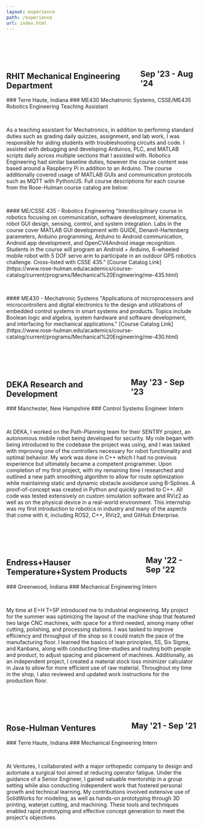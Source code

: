 ```yaml
---
layout: experience
path: /experience
url: index.html
---
```

<p>&nbsp;</p>
<p>&nbsp;</p>
<div style="display: flex; justify-content: space-between; align-items: center;">
  <h2>RHIT Mechanical Engineering Department</h2>
  <h2 style="margin: 0;">Sep '23 - Aug '24</h2>
</div>
### Terre Haute, Indiana
### ME430 Mechatronic Systems, CSSE/ME435 Robotics Engineering Teaching Assistant
<p>&nbsp;</p>
As a teaching assistant for Mechatronics, in addition to perfoming standard duties such as grading daily quizzes, assignment, and lab work, I was responsible for aiding students with troubleshooting circuits and code. I assisted with debugging and developing Arduinos, PLC, and MATLAB scripts daily across multiple sections that I assisted with. Robotics Engineering had similar baseline duties, however the course content was based around a Raspberry Pi in addition to an Arduino. The course additionally covered usage of MATLAB GUIs and communication protocols such as MQTT with Python/JS. Full course descriptions for each course from the Rose-Hulman course catalog are below:
<p>&nbsp;</p>
#### ME/CSSE 435 - Robotics Engineering
"Interdisciplinary course in robotics focusing on communication, software development, kinematics, robot GUI design, sensing, control, and system integration. Labs in the course cover MATLAB GUI development with GUIDE, Denavit-Hartenberg parameters, Arduino programming, Arduino to Android communication, Android app development, and OpenCV4Android image recognition. Students in the course will program an Android + Arduino, 6-wheeled mobile robot with 5 DOF servo arm to participate in an outdoor GPS robotics challenge. Cross-listed with CSSE 435." [Course Catalog Link](https://www.rose-hulman.edu/academics/course-catalog/current/programs/Mechanical%20Engineering/me-435.html)
<p>&nbsp;</p>
#### ME430 - Mechatronic Systems
"Applications of microprocessors and microcontrollers and digital electronics to the design and utilizations of embedded control systems in smart systems and products. Topics include Boolean logic and algebra, system hardware and software development, and interfacing for mechanical applications." [Course Catalog Link](https://www.rose-hulman.edu/academics/course-catalog/current/programs/Mechanical%20Engineering/me-430.html)
<p>&nbsp;</p>
<p>&nbsp;</p>


<div style="display: flex; justify-content: space-between; align-items: center;">
  <h2>DEKA Research and Development</h2>
  <h2 style="margin: 0;">May '23 - Sep '23</h2>
</div>
### Manchester, New Hampshire
### Control Systems Engineer Intern
<p>&nbsp;</p>
At DEKA, I worked on the Path-Planning team for their SENTRY project, an autonomous mobile robot being developed for security. My role began with being introduced to the codebase the project was using, and I was tasked with improving one of the controllers necessary for robot functionality and optimal behavior. My work was done in C++ which I had no previous experience but ultimately became a competent programmer. Upon completion of my first project, with my remaining time I researched and outlined a new path smoothing algorithm to allow for route optimization while maintaining static and dynamic obstacle avoidance using B-Splines. A proof-of-concept was created in Python and quickly ported to C++. All code was tested extensively on custom simulation software and RViz2 as well as on the physical device in a real-world environment. This internship was my first introduction to robotics in industry and many of the aspects that come with it, including ROS2, C++, RViz2, and GitHub Enterprise.
<p>&nbsp;</p>
<p>&nbsp;</p>

<div style="display: flex; justify-content: space-between; align-items: center;">
  <h2>Endress+Hauser Temperature+System Products</h2>
  <h2 style="margin: 0;">May '22 - Sep '22</h2>
</div>
### Greenwood, Indiana
### Mechanical Engineering Intern
<p>&nbsp;</p>
My time at E+H T+SP introduced me to industrial engineering. My project for the summer was optimizing the layout of the machine shop that featured two large CNC machines, with space for a third needed, among many other cutting, polishing, and processing stations. I was tasked to improve efficiency and throughput of the shop so it could match the pace of the manufacturing floor. I learned the basics of lean principles, 5S, Six Sigma, and Kanbans, along with conducting time-studies and routing both people and product, to adjust spacing and placement of machines. Additionally, as an independent project, I created a material stock loss minimizer calculator in Java to allow for more efficient use of raw material. Throughout my time in the shop, I also reviewed and updated work instructions for the production floor.
<p>&nbsp;</p>
<p>&nbsp;</p>

<div style="display: flex; justify-content: space-between; align-items: center;">
  <h2>Rose-Hulman Ventures</h2>
  <h2 style="margin: 0;">May '21 - Sep '21</h2>
</div>
### Terre Haute, Indiana
### Mechanical Engineering Intern
<p>&nbsp;</p>
At Ventures, I collaborated with a major orthopedic company to design and automate a surgical tool aimed at reducing operator fatigue. Under the guidance of a Senior Engineer, I gained valuable mentorship in a group setting while also conducting independent work that fostered personal growth and technical learning. My contributions involved extensive use of SolidWorks for modeling, as well as hands-on prototyping through 3D printing, waterjet cutting, and machining. These tools and techniques enabled rapid prototyping and effective concept generation to meet the project's objectives.